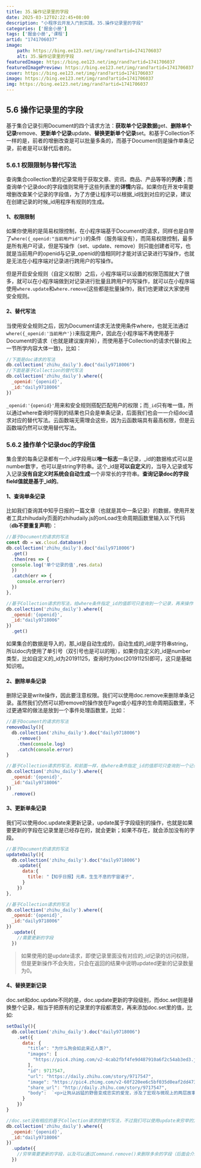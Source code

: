 ```yaml
---
title: 35.操作记录里的字段
date: 2025-03-12T02:22:45+08:00
description: "小程序云开发入门到实践，35.操作记录里的字段"
categories: ['掘金小册']
tags: ['掘金小册','课程']
artid: "1741706037"
image:
    path: https://bing.ee123.net/img/rand?artid=1741706037
    alt: 35.操作记录里的字段
featuredImage: https://bing.ee123.net/img/rand?artid=1741706037
featuredImagePreview: https://bing.ee123.net/img/rand?artid=1741706037
cover: https://bing.ee123.net/img/rand?artid=1741706037
image: https://bing.ee123.net/img/rand?artid=1741706037
img: https://bing.ee123.net/img/rand?artid=1741706037
---
```


## 5.6 操作记录里的字段
基于集合记录引用Document的四个请求方法：**获取单个记录数据**get、**删除单个记录**remove、**更新单个记录**update、**替换更新单个记录**set。和基于Collection不一样的是，前者的增删改查是可以批量多条的，而基于Document则是操作单条记录，前者是可以替代后者的。

### 5.6.1 权限限制与替代写法
查询集合collection里的记录常用于获取文章、资讯、商品、产品等等的**列表**；而查询单个记录doc的字段值则常用于这些列表里的**详情**内容。如果你在开发中需要增删改查某个记录的字段值，为了方便让程序可以根据_id找到对应的记录，建议在创建记录的时候_id用程序有规则的生成。

#### 1、权限限制
如果你使用的是简易权限控制，在小程序端基于Document的请求，同样也是自带了`where({_openid:"当前用户id"})`的条件（服务端没有），而简易权限控制，最多是所有用户可读，但是写操作（set、update、remove）则只能创建者可写，也就是当前用户的openid与记录_openid的值相同时才能对该记录进行写操作，也就是无法在小程序端对记录进行跨用户的写操作。

但是开启安全规则（自定义权限）之后，小程序端可以设置的权限范围就大了很多，就可以在小程序端做到对记录进行批量且跨用户的写操作，就可以在小程序端使用`where.update`和`where.remove`(这些都是批量操作)，我们也更建议大家使用安全规则。

#### 2、替代写法
当使用安全规则之后，因为Document请求无法使用条件where，也就无法通过`where({_openid:'当前用户'})`来指定用户，因此在小程序端不再使用基于Document的请求（也就是建议废弃掉），而使用基于Collection的请求代替(和上一节所学内容大体一致)，比如：
```javascript
//下面是doc请求的写法
db.collection('zhihu_daily').doc("daily9718006")
//下面是基于Collection的替代写法
db.collection('zhihu_daily').where({
  _openid:'{openid}',
  _id:"daily9718006"
})
```
`_openid:'{openid}'`用来和安全规则搭配匹配用户的权限；而`_id`只有唯一值，所以通过where查询时得到的结果也只会是单条记录，后面我们也会一一介绍doc请求对应的替代写法。云函数端无需理会这些，因为云函数端具有最高权限，但是云函数端仍然可以使用替代写法。

### 5.6.2 操作单个记录doc的字段值
集合里的每条记录都有一个_id字段用以**唯一标志**一条记录，_id的数据格式可以是number数字，也可以是string字符串。这个_id是**可以自定义**的，当导入记录或写入记录**没有自定义时系统会自动生成**一个非常长的字符串。**查询记录doc的字段field值就是基于_id的**。

#### 1、查询单条记录
比如我们查询其中知乎日报的一篇文章（也就是其中一条记录）的数据，使用开发者工具zhihudaily页面的zhihudaily.js的onLoad生命周期函数里输入以下代码（**db不要重复声明**）：
```javascript
//基于Document的请求的写法
const db = wx.cloud.database() 
db.collection('zhihu_daily').doc("daily9718006")
  .get()
  .then(res => {
  console.log('单个记录的值',res.data)
  })
  .catch(err => {
    console.error(err)
  })
},

//基于Collection请求的写法，给where条件指定_id的值即可只查询到一个记录，再来操作
db.collection('zhihu_daily').where({
  _openid:'{openid}',
  _id:"daily9718006"
})
  .get()
```
如果集合的数据是导入的，那_id是自动生成的，自动生成的_id是字符串string，所以doc内使用了单引号（双引号也是可以的哦），如果你自定义的_id是number类型，比如自定义的_id为20191125，查询时为doc(20191125)即可，这只是基础知识啦。

#### 2、删除单条记录
删除记录是write操作，因此要注意权限。我们可以使用doc.remove来删除单条记录。虽然我们仍然可以把remove的操作放在Page或小程序的生命周期函数里，不过更通常的做法是放到一个事件处理函数里，比如：
```javascript
//基于Document的请求的写法
removeDaily(){
  db.collection('zhihu_daily').doc("daily9718006")
    .remove()
    .then(console.log)
    .catch(console.error)
}

//基于Collection请求的写法，和前面一样，给where条件指定_id的值即可只查询到一个记录，再来操作
db.collection('zhihu_daily').where({
  _openid:'{openid}',
  _id:"daily9718006"
})
  .remove()
```

#### 3、更新单条记录
我们可以使用doc.update来更新记录，update属于字段级别的操作，也就是如果要更新的字段在记录里是已经存在的，就会更新；如果不存在，就会添加没有的字段。
```javascript
//基于Document的请求的写法
updateDaily(){
  db.collection('zhihu_daily').doc("daily9718006")
    .update({
      data:{
        title: "【知乎日报】元素，生生不息的宇宙诸子",
      }
    })
},

//基于Collection请求的写法
db.collection('zhihu_daily').where({
  _openid:'{openid}',
  _id:"daily9718006"
})
  .update({
    //需要更新的字段
  })
```
>如果使用的是update请求，即使记录里面没有对应的_id记录的访问权限，但是更新操作不会失败，只会在返回的结果中说明updated更新的记录数量为0。

#### 4、替换更新记录
doc.set和doc.update不同的是，doc.update更新的字段级别，而doc.set则是替换整个记录，相当于把原有的记录里的字段都清空，再来添加doc.set里的值，比如:
```javascript
setDaily(){
  db.collection('zhihu_daily').doc("daily9718006")
    .set({
      data: {
        "title": "为什么狗会如此亲近人类?",
        "images": [
          "https://pic4.zhimg.com/v2-4cab2fbf4fe9d487910a6f2c54ab3ed3.jpg"
        ],
        "id": 9717547,
        "url": "https://daily.zhihu.com/story/9717547",
        "image": "https://pic4.zhimg.com/v2-60f220ee6c5bf035d0eaf2dd4736342b.jpg",
        "share_url": "http://daily.zhihu.com/story/9717547",
        "body":  `<p>让狗从凶猛的野兽变成忠实的爱宠，涉及了宏观与微观上的两层故事：我们如何在宏观上驯养了它们，以及这些驯养在生理层面究竟意味着什么。</p>rn<p><img class="content-image" src="http://pic1.zhimg.com/70/v2-4147c4b02bf97e95d8a9f00727d4c184_b.jpg" alt=""></p>rn<p>狗是灰狼（Canis lupus）被人类驯养后形成的亚种，至少可以追溯到 1 万多年以前，是人类成功驯化的第一种动物。在这漫长的岁月里，人类的定向选择强烈改变了这个驯化亚种的基因频率，使它呈现出极高的多样性，尤其体现在生理形态上。</p>`
      }
    })
}

//doc.set没有相应的基于Collection请求的替代写法，不过我们可以使用update来穷举的方式。基于Collection请求的写法
db.collection('zhihu_daily').where({
  _openid:'{openid}',
  _id:"daily9718006"
})
  .update({
    //穷举需要更新的字段，以及可以通过Command.remove()来删除多余的字段（后面会介绍）。
  })
```
